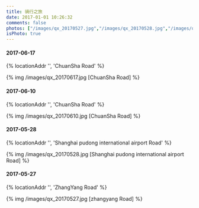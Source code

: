 ```yaml
---
title: 骑行之旅
date: 2017-01-01 10:26:32
comments: false
photos: ["/images/qx_20170527.jpg","/images/qx_20170528.jpg","/images/qx_20170610.jpg"]
isPhoto: true
---
```


#### 2017-06-17 ####

 {% locationAddr '', 'ChuanSha Road' %}

 {% img  /images/qx_20170617.jpg  [ChuanSha Road] %}

#### 2017-06-10 ####

 {% locationAddr '', 'ChuanSha Road' %}

 {% img  /images/qx_20170610.jpg  [ChuanSha Road] %}
 
#### 2017-05-28 ####

 {% locationAddr '', 'Shanghai pudong international airport Road' %}

 {% img  /images/qx_20170528.jpg  [Shanghai pudong international airport Road] %}  
  
#### 2017-05-27 ####

 {% locationAddr '', 'ZhangYang Road' %}

 {% img  /images/qx_20170527.jpg  [zhangyang Road] %}   